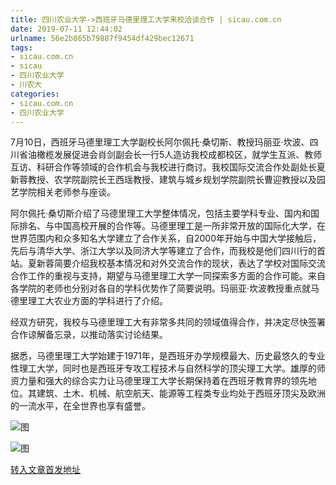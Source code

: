 ```yaml
---
title: 四川农业大学->西班牙马德里理工大学来校洽谈合作 | sicau.com.cn
date: 2019-07-11 12:44:02
urlname: 56e2b865b79887f9454df429bec12671
tags: 
- sicau.com.cn
- sicau
- 四川农业大学
- 川农大
categories:
- sicau.com.cn
- 四川农业大学
---
```



7月10日，西班牙马德里理工大学副校长阿尔佩托·桑切斯、教授玛丽亚·坎波、四川省油橄榄发展促进会肖剑副会长一行5人造访我校成都校区，就学生互派、教师互访、科研合作等领域的合作机会与我校进行商讨。我校国际交流合作处副处长夏新蓉教授、农学院副院长王西瑶教授、建筑与城乡规划学院副院长曹迎教授以及园艺学院相关老师参与座谈。

阿尔佩托·桑切斯介绍了马德里理工大学整体情况，包括主要学科专业、国内和国际排名、与中国高校开展的合作等。马德里理工是一所非常开放的国际化大学，在世界范围内和众多知名大学建立了合作关系，自2000年开始与中国大学接触后，先后与清华大学、浙江大学以及同济大学等建立了合作，而我校是他们四川行的首站。夏新蓉简要介绍我校基本情况和对外交流合作的现状，表达了学校对国际交流合作工作的重视与支持，期望与马德里理工大学一同探索多方面的合作可能。来自各学院的老师也分别对各自的学科优势作了简要说明。玛丽亚·坎波教授重点就马德里理工大农业方面的学科进行了介绍。

经双方研究，我校与马德里理工大有非常多共同的领域值得合作，并决定尽快签署合作谅解备忘录，以推动落实讨论结果。

据悉，马德里理工大学始建于1971年，是西班牙办学规模最大、历史最悠久的专业性理工大学，同时也是西班牙专攻工程技术与自然科学的顶尖理工大学。雄厚的师资力量和强大的综合实力让马德里理工大学长期保持着在西班牙教育界的领先地位。其建筑、土木、机械、航空航天、能源等工程类专业均处于西班牙顶尖及欧洲的一流水平，在全世界也享有盛誉。



![图](https://news.sicau.edu.cn/__local/7/AA/DD/51B5A8FD1F659E3C0EFD4538AFF_0CC0B574_122A9.png)

![图](https://news.sicau.edu.cn/__local/4/75/9F/0347C80B87BB06D0D9E4E456E8A_CF8740BA_15C56.png)

[转入文章首发地址](https://news.sicau.edu.cn/info/1078/52524.htm)
